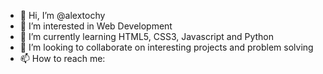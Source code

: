 - 👋 Hi, I’m @alextochy
- 👀 I’m interested in Web Development
- 🌱 I’m currently learning HTML5, CSS3, Javascript and Python
- 💞️ I’m looking to collaborate on interesting projects and problem solving
- 📫 How to reach me:

<!---
alextochy/alextochy is a ✨ special ✨ repository because its `README.md` (this file) appears on your GitHub profile.
You can click the Preview link to take a look at your changes.
--->
